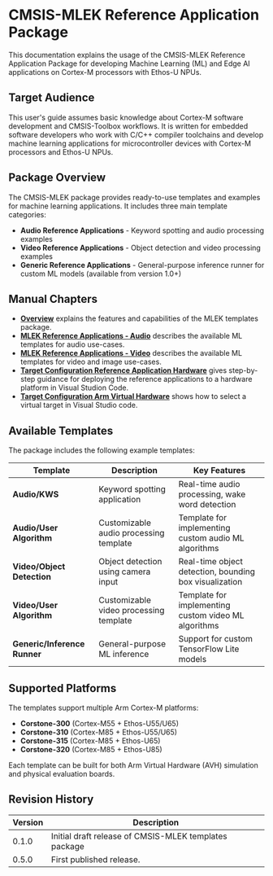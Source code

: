 # CMSIS-MLEK Reference Application Package

This documentation explains the usage of the CMSIS-MLEK Reference Application Package for developing Machine Learning (ML) and Edge AI applications on Cortex-M processors with Ethos-U NPUs.

## Target Audience

This user's guide assumes basic knowledge about Cortex-M software development and CMSIS-Toolbox workflows. It is written for embedded software developers who work with C/C++ compiler toolchains and develop machine learning applications for microcontroller devices with Cortex-M processors and Ethos-U NPUs.

## Package Overview

The CMSIS-MLEK package provides ready-to-use templates and examples for machine learning applications. It includes three main template categories:

- **Audio Reference Applications** - Keyword spotting and audio processing examples
- **Video Reference Applications** - Object detection and video processing examples  
- **Generic Reference Applications** - General-purpose inference runner for custom ML models (available from version 1.0+)

## Manual Chapters

- [**Overview**](overview.md) explains the features and capabilities of the MLEK templates package.
- [**MLEK Reference Applications - Audio**](templates_audio.md) describes the available ML templates for audio use-cases.
- [**MLEK Reference Applications - Video**](templates_video.md) describes the available ML templates for video and image use-cases.
- [**Target Configuration Reference Application Hardware**](target_configuration_refapp.md) gives step-by-step guidance for deploying the reference applications to a hardware platform in Visual Studion Code. 
- [**Target Configuration Arm Virtual Hardware**](target_configuration_avh.md) shows how to select a virtual target in Visual Studio code.  

## Available Templates

The package includes the following example templates:

| Template | Description | Key Features |
|----------|-------------|--------------|
| **Audio/KWS** | Keyword spotting application | Real-time audio processing, wake word detection |
| **Audio/User Algorithm** | Customizable audio processing template | Template for implementing custom audio ML algorithms |
| **Video/Object Detection** | Object detection using camera input | Real-time object detection, bounding box visualization |
| **Video/User Algorithm** | Customizable video processing template | Template for implementing custom video ML algorithms |
| **Generic/Inference Runner** | General-purpose ML inference | Support for custom TensorFlow Lite models |

## Supported Platforms

The templates support multiple Arm Cortex-M platforms:

- **Corstone-300** (Cortex-M55 + Ethos-U55/U65)
- **Corstone-310** (Cortex-M85 + Ethos-U55/U65) 
- **Corstone-315** (Cortex-M85 + Ethos-U65)
- **Corstone-320** (Cortex-M85 + Ethos-U85)

Each template can be built for both Arm Virtual Hardware (AVH) simulation and physical evaluation boards.

## Revision History

| Version | Description |
|---------|-------------|
| 0.1.0   | Initial draft release of CMSIS-MLEK templates package |
| 0.5.0   | First published release.                              |
